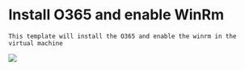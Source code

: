 # Install O365 and enable WinRm

    This template will install the O365 and enable the winrm in the virtual machine
<a href="https://portal.azure.com/#create/Microsoft.Template/uri/https%3A%2F%2Fraw.githubusercontent.com%2Fphanikumarsharma%2Fsysprepandimagescript%2Fmaster%2Fazuredeploy.json" target="_blank">
    <img src="http://azuredeploy.net/deploybutton.png"/>
</a>

